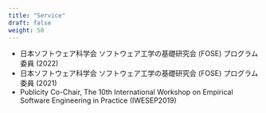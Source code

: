 ```yaml
---
title: "Service"
draft: false
weight: 50
---
```


- 日本ソフトウェア科学会 ソフトウェア工学の基礎研究会 (FOSE) プログラム委員 (2022)
- 日本ソフトウェア科学会 ソフトウェア工学の基礎研究会 (FOSE) プログラム委員 (2021)
- Publicity Co-Chair, The 10th International Workshop on Empirical Software Engineering in Practice (IWESEP2019)
